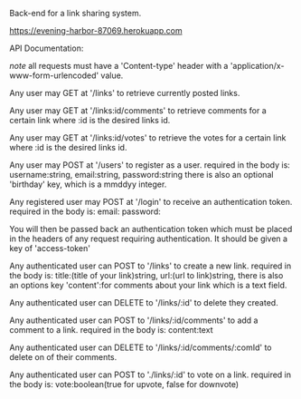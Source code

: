 Back-end for a link sharing system.

https://evening-harbor-87069.herokuapp.com

API Documentation:

*note* all requests must have a 'Content-type' header with a 'application/x-www-form-urlencoded'
value.

Any user may GET at '/links' to retrieve currently posted links.

Any user may GET at '/links:id/comments' to retrieve comments for a certain
link where :id is the desired links id.

Any user may GET at '/links:id/votes' to retrieve the votes for a certain link where
:id is the desired links id.

Any user may POST at '/users' to register as a user.
    required in the body is:
    username:string,
    email:string,
    password:string
    there is also an optional 'birthday' key, which is a mmddyy integer.

Any registered user may POST at '/login' to receive an authentication token.
 required in the body is:
    email:
    password:

You will then be passed back an authentication token which must be placed in
the headers of any request requiring authentication. It should be given a key of 'access-token'

Any authenticated user can POST to '/links' to create a new link.
 required in the body is:
  title:(title of your link)string,
  url:(url to link)string,
  there is also an options key 'content':for comments about your link which is a text field.

Any authenticated user can DELETE to '/links/:id' to delete they created.

Any authenticated user can POST to '/links/:id/comments' to add a comment to a link.
required in the body is:
    content:text

Any authenticated user can DELETE to '/links/:id/comments/:comId' to delete on of their comments.

Any authenticated user can POST to './links/:id' to vote on a link.
required in the body is:
vote:boolean(true for upvote, false for downvote)

